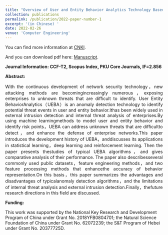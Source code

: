 ```yaml
---
title: "Overview of User and Entity Behavior Analytics Technology Based on Machine Learning"
collection: publications
permalink: /publication/2022-paper-number-1
excerpt: '(in Chinese) '
date: 2022-02-26
venue: 'Computer Engineering'
---
```

You can find more information at [CNKI](https://kns.cnki.net/kcms2/article/abstract?v=UQzSFoOd3Scl7EZPGYJ-pPhtPde2UGgoG1k7frKmDTQqvIFTJPX8J-nKXiFcVFmr5xWKd8tjPlnunr1-ZswPhvIqnm8mvVijaSX0Nv4CNhWjid_dqi45yCUmmjoFaqimX84MEMov02w=&uniplatform=NZKPT&flag=copy).

And you can download pdf here: [Manuscript](../files/2022-1.pdf).

**Journal Information: CCF-T2, Scopus Index, PKU Core Journals, IF=2.856**

**Abstract:**

<p style="text-align:justify; text-justify:inter-ideograph;">    With the continuous development of network security technology，new attacking methods are becomingincreasingly numerous，exposing enterprises to unknown threats that are difficult to identify. User Entity BehaviorAnalytics（UEBA）is an anomaly detection technology to identify potential threat events in user and entity behavior.Ithas been widely used in external intrusion detection and internal threat analysis of enterprises.By using machine learningmethods to model user and entity behavior and identify risk points，UEBA can address unknown threats that are difficultto detect，and enhance the defense of enterprise networks.This paper introduces the development history of UEBA，anddiscusses its applications in statistical learning，deep learning and reinforcement learning. Then the paper presents thestudies of typical UEBA algorithms，and gives comparative analysis of their performance. The paper also describesseveral commonly used public datasets，feature engineering methods，and two feature processing methods that enhancethe accuracy of behavior representation.On this basis，this paper summarizes the advantages and disadvantages of typicalanomaly detection algorithms，and the limitations of internal threat analysis and external intrusion detection.Finally，thefuture research directions in this field are discussed.</p>

**Funding:**

This work was supported by the National Key Research and Development Program of China under Grant No. 2018YFB0804701; the Natural Science Foundation of China under Grant No. 62072239; the S&T Program of Hebei under Grant No. 20377725D. 
